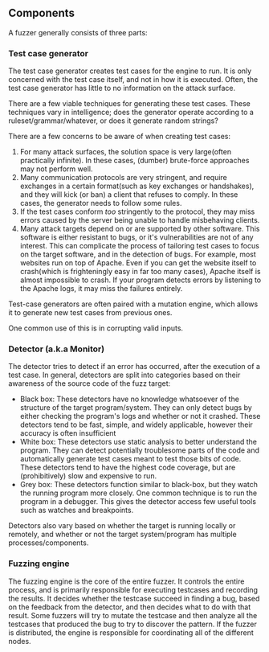 ## Components

A fuzzer generally consists of three parts:

### Test case generator

The test case generator creates test cases for the engine to run. It is only concerned with the test case itself, and not in how it is executed. Often, the test case generator has little to no information on the attack surface.

There are a few viable techniques for generating these test cases. These techniques vary in intelligence; does the generator operate according to a ruleset/grammar/whatever, or does it generate random strings?

There are a few concerns to be aware of when creating test cases:

1. For many attack surfaces, the solution space is very large(often practically infinite). In these cases, (dumber) brute-force approaches may not perform well.
2. Many communication protocols are very stringent, and require exchanges in a certain format(such as key exchanges or handshakes), and they will kick (or ban) a client that refuses to comply. In these cases, the generator needs to follow some rules.
3. If the test cases conform _too_ stringently to the protocol, they may miss errors caused by the server being unable to handle misbehaving clients.
4. Many attack targets depend on or are supported by other software. This software is either resistant to bugs, or it's vulnerabilities are not of any interest. This can complicate the process of tailoring test cases to focus on the target software, and in the detection of bugs. For example, most websites run on top of Apache. Even if you can get the website itself to crash(which is frighteningly easy in far too many cases), Apache itself is almost impossible to crash. If your program detects errors by listening to the Apache logs, it may miss the failures entirely.

Test-case generators are often paired with a mutation engine, which allows it to generate new test cases from previous ones.

One common use of this is in corrupting valid inputs.

### Detector (a.k.a Monitor)

The detector tries to detect if an error has occurred, after the execution of a test case. In general, detectors are split into categories based on their awareness of the source code of the fuzz target:

- Black box: These detectors have no knowledge whatsoever of the structure of the target program/system.
They can only detect bugs by either checking the program's logs and whether or not it crashed.
These detectors tend to be fast, simple, and widely applicable, however their accuracy is often insufficient
- White box: These detectors use static analysis to better understand the program.
They can detect potentially troublesome parts of the code and automatically generate test cases meant to test those bits of code.
These detectors tend to have the highest code coverage, but are (prohibitively) slow and expensive to run.
- Grey box: These detectors function similar to black-box, but they watch the running program more closely.
One common technique is to run the program in a debugger.
This gives the detector access few useful tools such as watches and breakpoints.

Detectors also vary based on whether the target is running locally or remotely, and whether or not the target system/program has multiple processes/components.

### Fuzzing engine

The fuzzing engine is the core of the entire fuzzer.
It controls the entire process, and is primarily responsible for executing testcases and recording the results.
It decides whether the testcase succeed in finding a bug, based on the feedback from the detector, and then decides what to do with that result.
Some fuzzers will try to mutate the testcase and then analyze all the testcases that produced the bug to try to discover the pattern. If the fuzzer is distributed, the engine is responsible for coordinating all of the different nodes.
